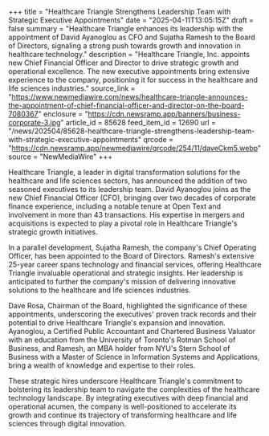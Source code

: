 +++
title = "Healthcare Triangle Strengthens Leadership Team with Strategic Executive Appointments"
date = "2025-04-11T13:05:15Z"
draft = false
summary = "Healthcare Triangle enhances its leadership with the appointment of David Ayanoglou as CFO and Sujatha Ramesh to the Board of Directors, signaling a strong push towards growth and innovation in healthcare technology."
description = "Healthcare Triangle, Inc. appoints new Chief Financial Officer and Director to drive strategic growth and operational excellence. The new executive appointments bring extensive experience to the company, positioning it for success in the healthcare and life sciences industries."
source_link = "https://www.newmediawire.com/news/healthcare-triangle-announces-the-appointment-of-chief-financial-officer-and-director-on-the-board-7080367"
enclosure = "https://cdn.newsramp.app/banners/business-corporate-3.jpg"
article_id = 85628
feed_item_id = 12690
url = "/news/202504/85628-healthcare-triangle-strengthens-leadership-team-with-strategic-executive-appointments"
qrcode = "https://cdn.newsramp.app/newmediawire/qrcode/254/11/daveCkm5.webp"
source = "NewMediaWire"
+++

<p>Healthcare Triangle, a leader in digital transformation solutions for the healthcare and life sciences sectors, has announced the addition of two seasoned executives to its leadership team. David Ayanoglou joins as the new Chief Financial Officer (CFO), bringing over two decades of corporate finance experience, including a notable tenure at Open Text and involvement in more than 43 transactions. His expertise in mergers and acquisitions is expected to play a pivotal role in Healthcare Triangle's strategic growth initiatives.</p><p>In a parallel development, Sujatha Ramesh, the company's Chief Operating Officer, has been appointed to the Board of Directors. Ramesh's extensive 25-year career spans technology and financial services, offering Healthcare Triangle invaluable operational and strategic insights. Her leadership is anticipated to further the company's mission of delivering innovative solutions to the healthcare and life sciences industries.</p><p>Dave Rosa, Chairman of the Board, highlighted the significance of these appointments, underscoring the executives' proven track records and their potential to drive Healthcare Triangle's expansion and innovation. Ayanoglou, a Certified Public Accountant and Chartered Business Valuator with an education from the University of Toronto's Rotman School of Business, and Ramesh, an MBA holder from NYU's Stern School of Business with a Master of Science in Information Systems and Applications, bring a wealth of knowledge and expertise to their roles.</p><p>These strategic hires underscore Healthcare Triangle's commitment to bolstering its leadership team to navigate the complexities of the healthcare technology landscape. By integrating executives with deep financial and operational acumen, the company is well-positioned to accelerate its growth and continue its trajectory of transforming healthcare and life sciences through digital innovation.</p>